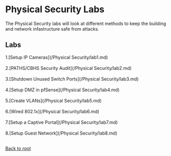 <h1>Physical Security Labs</h1>
The Physical Security labs will look at different methods to keep the building and network infastructure safe from attacks.

<h2>Labs</h2>
1.[Setup IP Cameras](/Physical Security/lab1.md)<br><br>
2.[PATHS/CBHS Security Audit](/Physical Security/lab2.md)<br><br>
3.[Shutdown Unused Switch Ports](/Physical Security/lab3.md)<br><br>
4.[Setup DMZ in pfSense](/Physical Security/lab4.md)<br><br>
5.[Create VLANs](/Physical Security/lab5.md)<br><br>
6.[Wired 802.1x](/Physical Security/lab6.md)<br><br>
7.[Setup a Captive Portal](/Physical Security/lab7.md)<br><br>
8.[Setup Guest Network](/Physical Security/lab8.md)<br><br>



[Back to root](/PATHS-SOC/)
